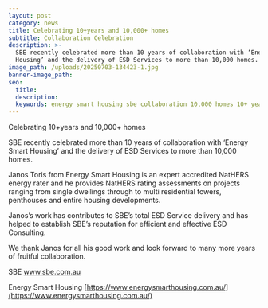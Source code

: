 ```yaml
---
layout: post
category: news
title: Celebrating 10+years and 10,000+ homes
subtitle: Collaboration Celebration
description: >-
  SBE recently celebrated more than 10 years of collaboration with ‘Energy Smart
  Housing’ and the delivery of ESD Services to more than 10,000 homes.
image_path: /uploads/20250703-134423-1.jpg
banner-image_path:
seo:
  title:
  description:
  keywords: energy smart housing sbe collaboration 10,000 homes 10+ years NatHERS ESD
---
```

Celebrating 10+years and 10,000+ homes

SBE recently celebrated more than 10 years of collaboration with ‘Energy Smart Housing’ and the delivery of ESD Services to more than 10,000 homes.

Janos Toris from Energy Smart Housing is an expert accredited NatHERS energy rater and he provides NatHERS rating assessments on projects ranging from single dwellings through to multi residential towers, penthouses and entire housing developments.

Janos’s work has contributes to SBE’s total ESD Service delivery and has helped to establish SBE’s reputation for efficient and effective ESD Consulting.

We thank Janos for all his good work and look forward to many more years of fruitful collaboration.

SBE  www.sbe.com.au

Energy Smart Housing [https://www.energysmarthousing.com.au/](https://www.energysmarthousing.com.au/)